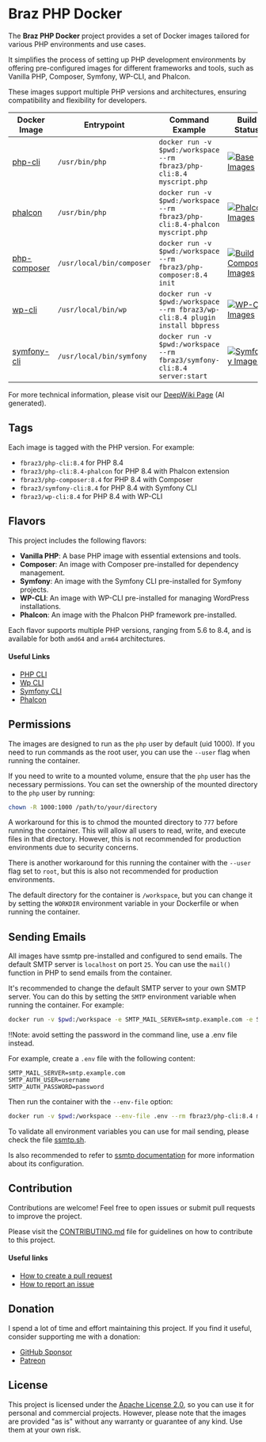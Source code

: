 # Braz PHP Docker

The **Braz PHP Docker** project provides a set of Docker images tailored for various PHP environments and use cases.

It simplifies the process of setting up PHP development environments by offering pre-configured images for different frameworks and tools, such as Vanilla PHP, Composer, Symfony, WP-CLI, and Phalcon.

These images support multiple PHP versions and architectures, ensuring compatibility and flexibility for developers.


| Docker Image                                                 | Entrypoint                | Command Example                                                               | Build Status                                                                                                                                                                                           |
|--------------------------------------------------------------|---------------------------|-------------------------------------------------------------------------------|--------------------------------------------------------------------------------------------------------------------------------------------------------------------------------------------------------|
| [php-cli](https://hub.docker.com/r/fbraz3/php-cli)           | `/usr/bin/php`            | `docker run -v $pwd:/workspace --rm fbraz3/php-cli:8.4 myscript.php`          | [![Base Images](https://github.com/fbraz3/php-base-docker/actions/workflows/base-images.yml/badge.svg)](https://github.com/fbraz3/php-base-docker/actions/workflows/base-images.yml)                   |
| [phalcon](https://hub.docker.com/r/fbraz3/php-cli)           | `/usr/bin/php`            | `docker run -v $pwd:/workspace --rm fbraz3/php-cli:8.4-phalcon myscript.php`  | [![Phalcon Images](https://github.com/fbraz3/php-base-docker/actions/workflows/phalcon-images.yml/badge.svg)](https://github.com/fbraz3/php-base-docker/actions/workflows/phalcon-images.yml)          |
| [php-composer](https://hub.docker.com/r/fbraz3/php-composer) | `/usr/local/bin/composer` | `docker run -v $pwd:/workspace --rm fbraz3/php-composer:8.4 init`             | [![Build Composer Images](https://github.com/fbraz3/php-base-docker/actions/workflows/composer-images.yml/badge.svg)](https://github.com/fbraz3/php-base-docker/actions/workflows/composer-images.yml) |
| [wp-cli](https://hub.docker.com/r/fbraz3/wp-cli)             | `/usr/local/bin/wp`       | `docker run -v $pwd:/workspace --rm fbraz3/wp-cli:8.4 plugin install bbpress` | [![WP-Cli Images](https://github.com/fbraz3/php-base-docker/actions/workflows/wp-cli-images.yml/badge.svg)](https://github.com/fbraz3/php-base-docker/actions/workflows/wp-cli-images.yml)             |
| [symfony-cli](https://hub.docker.com/r/fbraz3/symfony-cli)   | `/usr/local/bin/symfony`  | `docker run -v $pwd:/workspace --rm fbraz3/symfony-cli:8.4 server:start`      | [![Symfony Images](https://github.com/fbraz3/php-base-docker/actions/workflows/symfony-images.yml/badge.svg)](https://github.com/fbraz3/php-base-docker/actions/workflows/symfony-images.yml)          |

For more technical information, please visit our  [DeepWiki Page](https://deepwiki.com/fbraz3/php-base-docker) (AI generated).

## Tags

Each image is tagged with the PHP version. For example:
- `fbraz3/php-cli:8.4` for PHP 8.4
- `fbraz3/php-cli:8.4-phalcon` for PHP 8.4 with Phalcon extension
- `fbraz3/php-composer:8.4` for PHP 8.4 with Composer
- `fbraz3/symfony-cli:8.4` for PHP 8.4 with Symfony CLI
- `fbraz3/wp-cli:8.4` for PHP 8.4 with WP-CLI

## Flavors

This project includes the following flavors:

- **Vanilla PHP**: A base PHP image with essential extensions and tools.
- **Composer**: An image with Composer pre-installed for dependency management.
- **Symfony**: An image with the Symfony CLI pre-installed for Symfony projects.
- **WP-CLI**: An image with WP-CLI pre-installed for managing WordPress installations.
- **Phalcon**: An image with the Phalcon PHP framework pre-installed.

Each flavor supports multiple PHP versions, ranging from 5.6 to 8.4, and is available for both `amd64` and `arm64` architectures.

#### Useful Links
- [PHP CLI](https://www.php.net/manual/en/features.commandline.php)
- [Wp CLI](https://wp-cli.org/)
- [Symfony CLI](https://symfony.com/download)
- [Phalcon](https://phalcon.io/)

## Permissions

The images are designed to run as the `php` user by default (uid 1000). If you need to run commands as the root user, you can use the `--user` flag when running the container.

If you need to write to a mounted volume, ensure that the `php` user has the necessary permissions. You can set the ownership of the mounted directory to the `php` user by running:

```sh
chown -R 1000:1000 /path/to/your/directory
```

A workaround for this is to chmod the mounted directory to `777` before running the container. This will allow all users to read, write, and execute files in that directory. However, this is not recommended for production environments due to security concerns.

There is another workaround for this running the container with the `--user` flag set to `root`, but this is also not recommended for production environments.

The default directory for the container is `/workspace`, but you can change it by setting the `WORKDIR` environment variable in your Dockerfile or when running the container.

## Sending Emails

All images have ssmtp pre-installed and configured to send emails. The default SMTP server is `localhost` on port `25`. You can use the `mail()` function in PHP to send emails from the container.

It's recommended to change the default SMTP server to your own SMTP server. You can do this by setting the `SMTP` environment variable when running the container. For example:

```sh
docker run -v $pwd:/workspace -e SMTP_MAIL_SERVER=smtp.example.com -e SMTP_AUTH_USER=username -e SMTP_AUTH_PASSWORD=password --rm fbraz3/php-cli:8.4 mail_sending.php
```

‼️Note: avoid setting the password in the command line, use a .env file instead.

For example, create a `.env` file with the following content:

```env
SMTP_MAIL_SERVER=smtp.example.com
SMTP_AUTH_USER=username
SMTP_AUTH_PASSWORD=password
```

Then run the container with the `--env-file` option:

```sh
docker run -v $pwd:/workspace --env-file .env --rm fbraz3/php-cli:8.4 mail_sending.php
```

To validate all environment variables you can use for mail sending, please check the file [ssmtp.sh](./assets/startup/ssmtp.sh).

Is also recommended to refer to [ssmtp documentation](https://wiki.archlinux.org/title/SSMTP) for more information about its configuration.

## Contribution

Contributions are welcome! Feel free to open issues or submit pull requests to improve the project.

Please visit the [CONTRIBUTING.md](CONTRIBUTING.md) file for guidelines on how to contribute to this project.

#### Useful links
- [How to create a pull request](https://docs.github.com/pt/pull-requests/collaborating-with-pull-requests/proposing-changes-to-your-work-with-pull-requests/creating-a-pull-request)
- [How to report an issue](https://docs.github.com/pt/issues/tracking-your-work-with-issues/creating-an-issue)

## Donation

I spend a lot of time and effort maintaining this project. If you find it useful, consider supporting me with a donation:
- [GitHub Sponsor](https://github.com/sponsors/fbraz3)
- [Patreon](https://www.patreon.com/fbraz3)

## License

This project is licensed under the [Apache License 2.0](LICENSE), so you can use it for personal and commercial projects. However, please note that the images are provided "as is" without any warranty or guarantee of any kind. Use them at your own risk.
